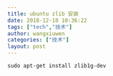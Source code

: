 ```yaml
---
title: ubuntu zlib 安装
date: 2018-12-18 10:36:22
tags: ["tech","技术"]
author: wangxiuwen
categories: ["技术"]
layout: post
---
```


```
sudo apt-get install zlib1g-dev
```